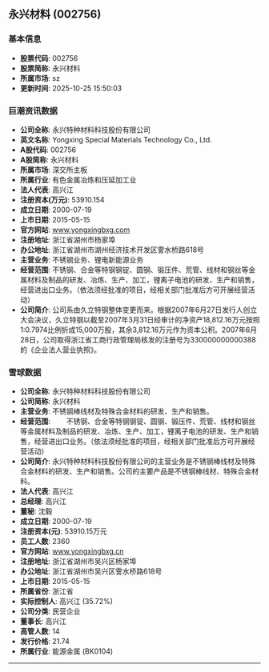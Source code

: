 ## 永兴材料 (002756)

### 基本信息

- **股票代码**: 002756
- **股票简称**: 永兴材料
- **所属市场**: sz
- **更新时间**: 2025-10-25 15:50:03

### 巨潮资讯数据

- **公司全称**: 永兴特种材料科技股份有限公司
- **英文名称**: Yongxing Special Materials Technology Co., Ltd.
- **A股代码**: 002756
- **A股简称**: 永兴材料
- **所属市场**: 深交所主板
- **所属行业**: 有色金属冶炼和压延加工业
- **法人代表**: 高兴江
- **注册资本(万元)**: 53910.154
- **成立日期**: 2000-07-19
- **上市日期**: 2015-05-15
- **官方网站**: www.yongxingbxg.com
- **注册地址**: 浙江省湖州市杨家埠
- **办公地址**: 浙江省湖州市湖州经济技术开发区霅水桥路618号
- **主营业务**: 不锈钢业务、锂电新能源业务
- **经营范围**: 不锈钢、合金等特钢钢锭、圆钢、锻压件、荒管、线材和钢丝等金属材料及制品的研发、冶炼、生产、加工，锂离子电池的研发、生产和销售，经营进出口业务。（依法须经批准的项目，经相关部门批准后方可开展经营活动）
- **公司简介**: 公司系由久立特钢整体变更而来。根据2007年6月27日发行人创立大会决议，久立特钢以截至2007年3月31日经审计的净资产18,812.16万元按照1:0.7974比例折成15,000万股，其余3,812.16万元作为资本公积。2007年6月28日，公司取得浙江省工商行政管理局核发的注册号为330000000000388的《企业法人营业执照》。

### 雪球数据

- **公司全称**: 永兴特种材料科技股份有限公司
- **公司简称**: 永兴材料
- **主营业务**: 不锈钢棒线材及特殊合金材料的研发、生产和销售。
- **经营范围**: 　　不锈钢、合金等特钢钢锭、圆钢、锻压件、荒管、线材和钢丝等金属材料及制品的研发、冶炼、生产、加工，锂离子电池的研发、生产和销售，经营进出口业务。（依法须经批准的项目，经相关部门批准后方可开展经营活动）
- **公司简介**: 永兴特种材料科技股份有限公司的主营业务是不锈钢棒线材及特殊合金材料的研发、生产和销售。公司的主要产品是不锈钢棒线材、特殊合金材料。
- **法人代表**: 高兴江
- **总经理**: 高兴江
- **董秘**: 沈毅
- **成立日期**: 2000-07-19
- **注册资本(元)**: 53910.15万元
- **员工人数**: 2360
- **官方网站**: www.yongxingbxg.cn
- **注册地址**: 浙江省湖州市吴兴区杨家埠
- **办公地址**: 浙江省湖州市吴兴区霅水桥路618号
- **上市日期**: 2015-05-15
- **所属省份**: 浙江省
- **实际控制人**: 高兴江 (35.72%)
- **公司分类**: 民营企业
- **董事长**: 高兴江
- **高管人数**: 14
- **发行价格**: 21.74
- **所属行业**: 能源金属 (BK0104)

---
